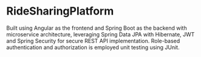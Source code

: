 # RideSharingPlatform

Built using Angular as the frontend and Spring Boot as the backend with microservice architecture, leveraging Spring Data JPA with Hibernate, JWT and Spring Security for secure REST API implementation. Role-based authentication and authorization is employed unit testing using JUnit.
